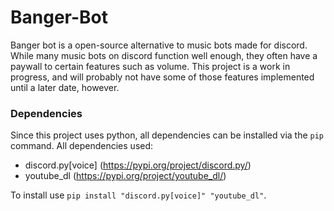 # Banger-Bot

Banger bot is a open-source alternative to music bots made for discord. While many music bots on discord function well enough, they often have a paywall to certain features such as volume. This project is a work in progress, and will probably not have some of those features implemented until a later date, however.

### Dependencies

Since this project uses python, all dependencies can be installed via the ``pip`` command.
All dependencies used:
- discord.py[voice]   (https://pypi.org/project/discord.py/)
- youtube_dl    (https://pypi.org/project/youtube_dl/)

To install use ``pip install "discord.py[voice]" "youtube_dl"``.
